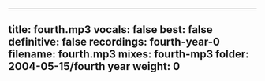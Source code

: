 
---
title: fourth.mp3
vocals: false
best: false
definitive: false
recordings: fourth-year-0
filename: fourth.mp3
mixes: fourth-mp3
folder: 2004-05-15/fourth year
weight: 0
---
